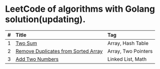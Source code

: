 # LeetCode of algorithms with Golang solution(updating).

| #    | Title                                      | Tag                                      |
| :--- | :----------------------------------------- | :--------------------------------------- |
| 1    | [Two Sum][001]                             | Array, Hash Table                        |
| 2    | [Remove Duplicates from Sorted Array][002] | Array, Two Pointers                      |
| 3    | [Add Two Numbers][003]                     | Linked List, Math                        |


[001]: https://github.com/hundredlee/LeetCode-Golang/tree/master/lesson/001
[002]: https://github.com/hundredlee/LeetCode-Golang/tree/master/lesson/002
[003]: https://github.com/hundredlee/LeetCode-Golang/tree/master/lesson/003